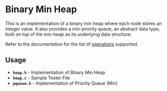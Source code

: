 # Binary Min Heap
This is an implementation of a binary min heap where each node stores an integer value. It also provides a min-priority queue, an abstract data type, built on top of the min-heap as its underlying data structure.

Refer to the documentation for the list of [operations](https://docs.google.com/document/d/e/2PACX-1vQ0gBOTRd0zndQJgcVdVhex_QIegdKBwZShBoCMAPMer9iiHTSzNew9eiNM6ZY0kWZRe52pcXXnb688/pub "operations") supported.

## Usage
- **`heap.h`** - Implementation of Binary Min Heap
- **`heap.c`** - Sample Tester File
- **`pqueue.h`** - Implementation of Priority Queue (Min)
